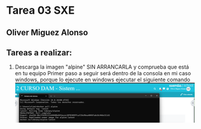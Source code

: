 # Tarea 03 SXE
## Oliver Miguez Alonso

## Tareas a realizar: 
1. Descarga la imagen "alpine" SIN ARRANCARLA y comprueba que está en tu equipo
Primer paso a seguir será dentro de la consola en mi caso windows, porque lo ejecute en windows ejecutar el siguiente comando
![Imagen1](https://github.com/oliver-miguez/Tarea-03-SXE-Oliver-Miguez-Alonso/blob/main/1.png)
